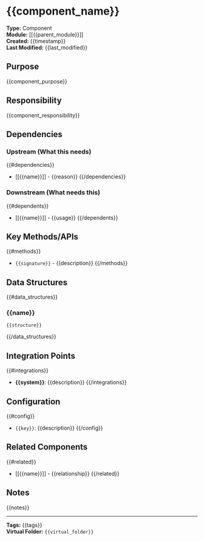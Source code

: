 # {{component_name}}

**Type:** Component  
**Module:** [[{{parent_module}}]]  
**Created:** {{timestamp}}  
**Last Modified:** {{last_modified}}

## Purpose
{{component_purpose}}

## Responsibility
{{component_responsibility}}

## Dependencies
### Upstream (What this needs)
{{#dependencies}}
- [[{{name}}]] - {{reason}}
{{/dependencies}}

### Downstream (What needs this)
{{#dependents}}
- [[{{name}}]] - {{usage}}
{{/dependents}}

## Key Methods/APIs
{{#methods}}
- `{{signature}}` - {{description}}
{{/methods}}

## Data Structures
{{#data_structures}}
### {{name}}
```{{language}}
{{structure}}
```
{{/data_structures}}

## Integration Points
{{#integrations}}
- **{{system}}**: {{description}}
{{/integrations}}

## Configuration
{{#config}}
- `{{key}}`: {{description}}
{{/config}}

## Related Components
{{#related}}
- [[{{name}}]] - {{relationship}}
{{/related}}

## Notes
{{notes}}

---
**Tags:** {{tags}}  
**Virtual Folder:** `{{virtual_folder}}`